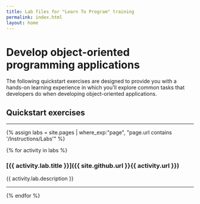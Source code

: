 ```yaml
---
title: Lab files for "Learn To Program" training 
permalink: index.html
layout: home
---
```


# Develop object-oriented programming applications

The following quickstart exercises are designed to provide you with a hands-on learning experience in which you'll explore common tasks that developers do when developing object-oriented applications.

## Quickstart exercises
<hr>

{% assign labs = site.pages | where_exp:"page", "page.url contains '/Instructions/Labs'" %}

{% for activity in labs  %}

### [{{ activity.lab.title }}]({{ site.github.url }}{{ activity.url }})
{{ activity.lab.description }}
<hr>
{% endfor %}
